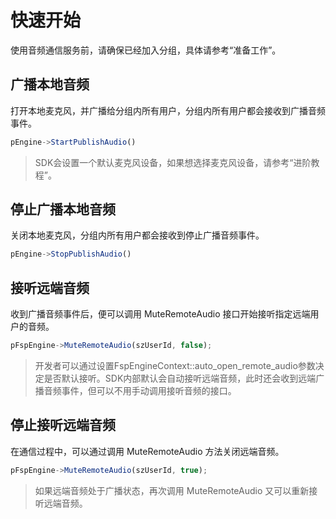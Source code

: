 # 快速开始

使用音频通信服务前，请确保已经加入分组，具体请参考“准备工作”。

## 广播本地音频

打开本地麦克风，并广播给分组内所有用户，分组内所有用户都会接收到广播音频事件。

```js
pEngine->StartPublishAudio()
```

> SDK会设置一个默认麦克风设备，如果想选择麦克风设备，请参考“进阶教程”。

## 停止广播本地音频

关闭本地麦克风，分组内所有用户都会接收到停止广播音频事件。

```js
pEngine->StopPublishAudio()
```

## 接听远端音频

收到广播音频事件后，便可以调用 MuteRemoteAudio 接口开始接听指定远端用户的音频。

```js
pFspEngine->MuteRemoteAudio(szUserId, false);
```

> 开发者可以通过设置FspEngineContext::auto_open_remote_audio参数决定是否默认接听。SDK内部默认会自动接听远端音频，此时还会收到远端广播音频事件，但可以不用手动调用接听音频的接口。

## 停止接听远端音频

在通信过程中，可以通过调用 MuteRemoteAudio 方法关闭远端音频。

```js
pFspEngine->MuteRemoteAudio(szUserId, true);
```

> 如果远端音频处于广播状态，再次调用 MuteRemoteAudio 又可以重新接听远端音频。
